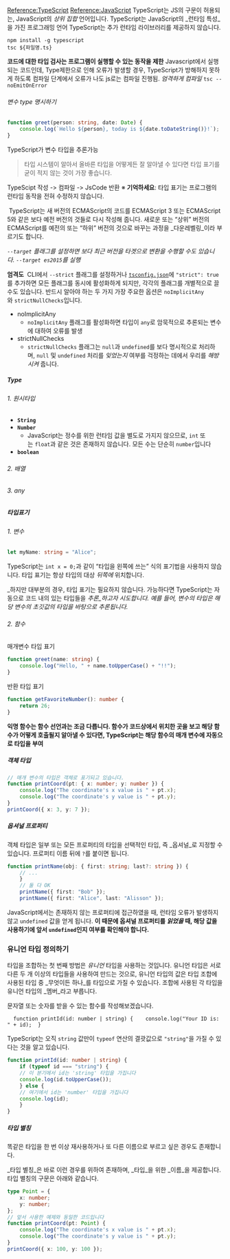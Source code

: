 [Reference:TypeScript](https://www.typescriptlang.org/ko/docs/handbook/intro.html)
[Reference:JavaScript](https://developer.mozilla.org/ko/docs/Web/JavaScript/Guide)
TypeScript는 JS의 구문이 허용되는, JavaScript의 _상위 집합_ 언어입니다.
TypeScript는 JavaScript의 _런타임 특성_을 가진 프로그래밍 언어
TypeScript는 추가 런타임 라이브러리를 제공하지 않습니다.
```shell
npm install -g typescript
tsc ${파일명.ts}
```

**코드에 대한 타입 검사는 프로그램이 실행할 수 있는 동작을 제한**
Javascript에서 실행되는 코드인데, Type제한으로 인해 오류가 발생할 경우, TypeScript가 방해하지 못하게 하도록 컴파일 단계에서 오류가 나도 js로는 컴파일 진행됨.
*엄격하게 컴파일* `tsc --noEmitOnError`

###### 변수 type 명시하기
```TypeScript
function greet(person: string, date: Date) {
	console.log(`Hello ${person}, today is ${date.toDateString()}!`);
}
```
TypeScript가 변수 타입을 추론가능 
> 타입 시스템이 알아서 올바른 타입을 어떻게든 잘 알아낼 수 있다면 타입 표기를 굳이 적지 않는 것이 가장 좋습니다.

TypeScipt 작성 -> 컴파일 -> JsCode 반환 
※ **기억하세요**: 타입 표기는 프로그램의 런타임 동작을 전혀 수정하지 않습니다.

 TypeScript는 새 버전의 ECMAScript의 코드를 ECMAScript 3 또는 ECMAScript 5와 같은 보다 예전 버전의 것들로 다시 작성해 줍니다. 새로운 또는 “상위” 버전의 ECMAScript를 예전의 또는 “하위” 버전의 것으로 바꾸는 과정을 _다운레벨링_이라 부르기도 합니다.

_`--target` 플래그를 설정하면 보다 최근 버전을 타겟으로 변환을 수행할 수도 있습니다. `--target es2015`를 실행_

**엄격도**
 CLI에서 `--strict` 플래그를 설정하거나 [`tsconfig.json`](https://www.typescriptlang.org/ko/docs/handbook/tsconfig-json.html)에 `"strict": true`를 추가하면 모든 플래그를 동시에 활성화하게 되지만, 각각의 플래그를 개별적으로 끌 수도 있습니다. 반드시 알아야 하는 두 가지 가장 주요한 옵션은 `noImplicitAny`와 `strictNullChecks`입니다.
- noImplicitAny
	- `noImplicitAny` 플래그를 활성화하면 타입이 `any`로 암묵적으로 추론되는 변수에 대하여 오류를 발생
- strictNullChecks
	- `strictNullChecks` 플래그는 `null`과 `undefined`를 보다 명시적으로 처리하며, `null` 및 `undefined` 처리를 _잊었는지_ 여부를 걱정하는 데에서 우리를 _해방시켜_ 줍니다.

##### Type
###### 1. 원시타입
- **`String`**
- **`Number`**
	- JavaScript는 정수를 위한 런타임 값을 별도로 가지지 않으므로, `int` 또는 `float`과 같은 것은 존재하지 않습니다. 모든 수는 단순히 `number`입니다
- **`boolean`**
###### 2. 배열
###### 3. any

##### 타입표기
###### 1. 변수
```TypeScript
let myName: string = "Alice";
```
TypeScript는 `int x = 0;`과 같이 “타입을 왼쪽에 쓰는” 식의 표기법을 사용하지 않습니다. 타입 표기는 항상 타입의 대상 _뒤쪽에_ 위치합니다.

_하지만 대부분의 경우, 타입 표기는 필요하지 않습니다. 가능하다면 TypeScript는 자동으로 코드 내의 있는 타입들을 _추론_하고자 시도합니다. 예를 들어, 변수의 타입은 해당 변수의 초깃값의 타입을 바탕으로 추론됩니다._

###### 2. 함수
매개변수 타입 표기
```TypeScript
function greet(name: string) {
	console.log("Hello, " + name.toUpperCase() + "!!");
}
```
반환 타입 표기
```TypeScript
function getFavoriteNumber(): number {
	return 26;
}
```

**익명 함수는 함수 선언과는 조금 다릅니다. 함수가 코드상에서 위치한 곳을 보고 해당 함수가 어떻게 호출될지 알아낼 수 있다면, TypeScript는 해당 함수의 매개 변수에 자동으로 타입을 부여**

##### 객체 타입
```TypeScript
// 매개 변수의 타입은 객체로 표기되고 있습니다.
function printCoord(pt: { x: number; y: number }) {
	console.log("The coordinate's x value is " + pt.x);
	console.log("The coordinate's y value is " + pt.y);
}
printCoord({ x: 3, y: 7 });
```

##### 옵셔널 프로퍼티
객체 타입은 일부 또는 모든 프로퍼티의 타입을 선택적인 타입, 즉 _옵셔널_로 지정할 수 있습니다. 프로퍼티 이름 뒤에 `?`를 붙이면 됩니다.

```TypeScript
function printName(obj: { first: string; last?: string }) {
	// ...  
	}  
	// 둘 다 OK  
	printName({ first: "Bob" });  
	printName({ first: "Alice", last: "Alisson" });   
```
JavaScript에서는 존재하지 않는 프로퍼티에 접근하였을 때, 런타임 오류가 발생하지 않고 `undefined` 값을 얻게 됩니다. **이 때문에 옵셔널 프로퍼티를 _읽었을_ 때, 해당 값을 사용하기에 앞서 `undefined`인지 여부를 확인해야 합니다.**

### 유니언 타입 정의하기

타입을 조합하는 첫 번째 방법은 _유니언_ 타입을 사용하는 것입니다. 유니언 타입은 서로 다른 두 개 이상의 타입들을 사용하여 만드는 것으로, 유니언 타입의 값은 타입 조합에 사용된 타입 중 _무엇이든 하나_를 타입으로 가질 수 있습니다. 조합에 사용된 각 타입을 유니언 타입의 _멤버_라고 부릅니다.

문자열 또는 숫자를 받을 수 있는 함수를 작성해보겠습니다.

`   function printId(id: number | string) {    console.log("Your ID is: " + id);  }   `

TypeScript는 오직 `string` 값만이 `typeof` 연산의 결괏값으로 `"string"`을 가질 수 있다는 것을 알고 있습니다.
```TypeScript
function printId(id: number | string) {
	if (typeof id === "string") {
	// 이 분기에서 id는 'string' 타입을 가집니다
	console.log(id.toUpperCase());
	} else {
	// 여기에서 id는 'number' 타입을 가집니다
	console.log(id);
	}
}
```

##### 타입 별칭
똑같은 타입을 한 번 이상 재사용하거나 또 다른 이름으로 부르고 싶은 경우도 존재합니다.

_타입 별칭_은 바로 이런 경우를 위하여 존재하며, _타입_을 위한 _이름_을 제공합니다. 타입 별칭의 구문은 아래와 같습니다.
```TypeScript
type Point = {
	x: number;
	y: number;
};
// 앞서 사용한 예제와 동일한 코드입니다
function printCoord(pt: Point) {
	console.log("The coordinate's x value is " + pt.x);
	console.log("The coordinate's y value is " + pt.y);
}
printCoord({ x: 100, y: 100 });
```

